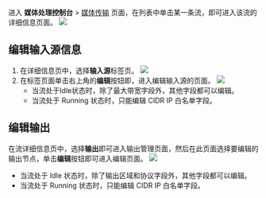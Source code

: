 进入 **媒体处理控制台** > [媒体传输](https://console.cloud.tencent.com/mdc/flow) 页面，在列表中单击某一条流，即可进入该流的详细信息页面。
![](https://qcloudimg.tencent-cloud.cn/raw/e5b19d7ce54e3700b94c07538cb3ac15.png)

## 编辑输入源信息

1. 在详细信息页中，选择**输入源**标签页。
![](https://qcloudimg.tencent-cloud.cn/raw/72aee7532d96de79013c2b497ea9214a.png)
2. 在标签页面单击右上角的**编辑**按钮即，进入编辑输入源的页面。
	![](https://qcloudimg.tencent-cloud.cn/raw/f3d58447fa9182ee815b02a2ee46a41a.png)
	- 当流处于Idle状态时，除了最大带宽字段外，其他字段都可以编辑。
	- 当流处于 Running 状态时，只能编辑 CIDR IP 白名单字段。

## 编辑输出

在流详细信息页中，选择**输出**即可进入输出管理页面，然后在此页面选择要编辑的输出节点，单击**编辑**按钮即可进入编辑页面。
![](https://qcloudimg.tencent-cloud.cn/raw/1452e5b4a7bb93ba40b9f081fcae9711.png)
- 当流处于 Idle 状态时，除了输出区域和协议字段外，其他字段都可以编辑。
- 当流处于 Running 状态时，只能编辑 CIDR IP 白名单字段。